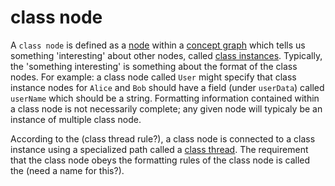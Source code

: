 class node
======

A `class node` is defined as a [node](node.md) within a [concept graph](conceptGraph.md) which tells us something 'interesting' about other nodes, called [class instances](classInstance.md). Typically, the 'something interesting' is something about the format of the class nodes. For example: a class node called `User` might specify that class instance nodes for `Alice` and `Bob` should have a field (under `userData`) called `userName` which should be a string. Formatting information contained within a class node is not necessarily complete; any given node will typicaly be an instance of multiple class node. 

According to the (class thread rule?), a class node is connected to a class instance using a specialized path called a [class thread](classThread.md). The requirement that the class node obeys the formatting rules of the class node is called the (need a name for this?).
